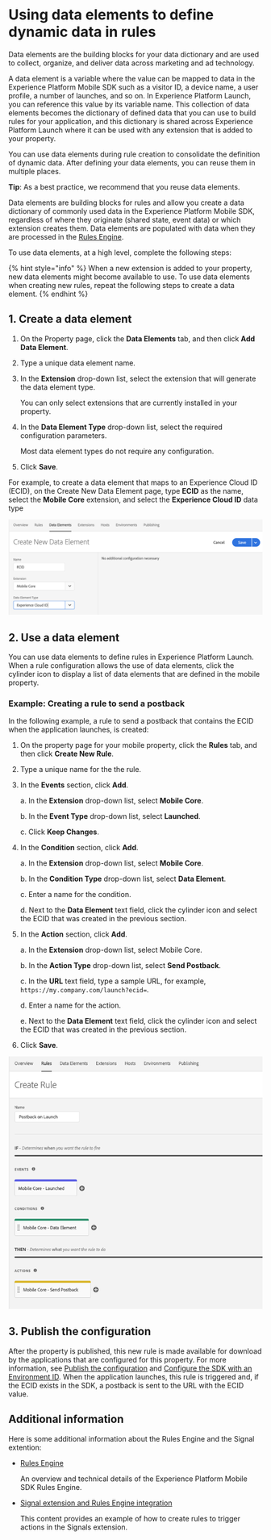 # Using data elements to define dynamic data in rules

Data elements are the building blocks for your data dictionary and are used to collect, organize, and deliver data across marketing and ad technology.

A data element is a variable where the value can be mapped to data in the Experience Platform Mobile SDK such as a visitor ID, a device name, a user profile, a number of launches, and so on. In Experience Platform Launch, you can reference this value by its variable name. This collection of data elements becomes the dictionary of defined data that you can use to build rules for your application, and this dictionary is shared across Experience Platform Launch where it can be used with any extension that is added to your property.

You can use data elements during rule creation to consolidate the definition of dynamic data. After defining your data elements, you can reuse them in multiple places.

**Tip**: As a best practice, we recommend that you reuse data elements.

Data elements are building blocks for rules and allow you create a data dictionary of commonly used data in the Experience Platform Mobile SDK, regardless of where they originate \(shared state, event data\) or which extension creates them. Data elements are populated with data when they are processed in the [Rules Engine](https://aep-sdks.gitbook.io/docs/using-mobile-extensions/mobile-core/rules-engine).

To use data elements, at a high level, complete the following steps:

{% hint style="info" %}
When a new extension is added to your property, new data elements might become available to use. To use data elements when creating new rules, repeat the following steps to create a data element.
{% endhint %}

## 1. Create a data element

1. On the Property page, click the **Data Elements** tab, and then click **Add Data Element**.
2. Type a unique data element name.
3. In the **Extension** drop-down list, select the extension that will generate the data element type.

   You can only select extensions that are currently installed in your property.

4. In the **Data Element Type** drop-down list, select the required configuration parameters.

   Most data element types do not require any configuration.

5. Click **Save**.

For example, to create a data element that maps to an Experience Cloud ID \(ECID\), on the Create New Data Element page, type **ECID** as the name, select the **Mobile Core** extension, and select the **Experience Cloud ID** data type

![create ECID data element](../../.gitbook/assets/data-elements-create-data-element-ecid.png)

## 2. Use a data element

You can use data elements to define rules in Experience Platform Launch. When a rule configuration allows the use of data elements, click the cylinder icon to display a list of data elements that are defined in the mobile property.

### Example: Creating a rule to send a postback

In the following example, a rule to send a postback that contains the ECID when the application launches, is created:

1. On the property page for your mobile property, click the **Rules** tab, and then click **Create New Rule**.
2. Type a unique name for the the rule.
3. In the **Events** section, click **Add**. 

   a. In the **Extension** drop-down list, select **Mobile Core**.

   b. In the **Event Type** drop-down list, select **Launched**.

   c. Click **Keep Changes**.

4. In the **Condition** section, click **Add**.

   a. In the **Extension** drop-down list, select **Mobile Core**.

   b. In the **Condition Type** drop-down list, select **Data Element**.

   c. Enter a name for the condition.

   d. Next to the **Data Element** text field, click the cylinder icon and select the ECID that was created in the previous section. 

5. In the **Action** section, click **Add**. 

   a. In the **Extension** drop-down list, select Mobile Core.

   b. In the **Action Type** drop-down list, select **Send Postback**.

   c. In the **URL** text field, type a sample URL, for example,  
    `https://my.company.com/launch?ecid=`.

   d. Enter a name for the action.

   e. Next to the **Data Element** text field, click the cylinder icon and select the ECID that was created in the previous section.

6. Click **Save**.

![create rule](../../.gitbook/assets/data-elements-create-rule.png)

## 3. Publish the configuration

After the property is published, this new rule is made available for download by the applications that are configured for this property. For more information, see [Publish the configuration](https://aep-sdks.gitbook.io/docs/getting-started/create-a-mobile-property#publish-configuration) and [Configure the SDK with an Environment ID](https://aep-sdks.gitbook.io/docs/getting-started/initialize-the-sdk#configure-the-sdk-with-an-environment-id). When the application launches, this rule is triggered and, if the ECID exists in the SDK, a postback is sent to the URL with the ECID value.

## Additional information

Here is some additional information about the Rules Engine and the Signal extention:

* [Rules Engine](https://aep-sdks.gitbook.io/docs/using-mobile-extensions/mobile-core/rules-engine)

  An overview and technical details of the Experience Platform Mobile SDK Rules Engine.

* [Signal extension and Rules Engine integration](https://aep-sdks.gitbook.io/docs/using-mobile-extensions/mobile-core/signals/signals-extension-and-rules-engine-integration)

  This content provides an example of how to create rules to trigger actions in the Signals extension.

